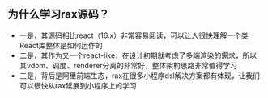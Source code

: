 ## 为什么学习rax源码？

- 一是，其源码相比react（16.x）非常容易阅读，可以让人很快理解一个类React库整体是如何运作的
- 二是，其作为又一个react-like，在设计初期就考虑了多端渲染的需求，所以其vdom、调度、renderer分离的非常好，整体架构思路非常值得学习
- 三是，背后是阿里前端生态，rax在很多小程序dsl解决方案都有体现，让我们可以很快从rax延展到小程序上的学习


